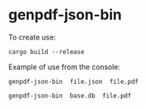 # genpdf-json-bin


To create use:

```cargo build --release```


Example of use from the console:

``` genpdf-json-bin  file.json  file.pdf ```

``` genpdf-json-bin  base.db  file.pdf ```






